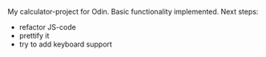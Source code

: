My calculator-project for Odin.
Basic functionality implemented.
Next steps:
- refactor JS-code
- prettify it
- try to add keyboard support